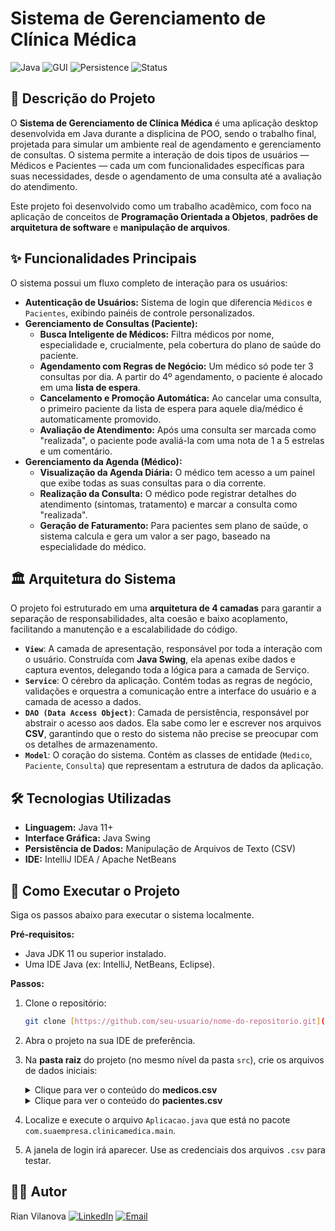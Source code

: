 # Sistema de Gerenciamento de Clínica Médica

![Java](https://img.shields.io/badge/Java-11%2B-blue?logo=java&logoColor=white)
![GUI](https://img.shields.io/badge/GUI-Java%20Swing-orange)
![Persistence](https://img.shields.io/badge/Persistence-CSV%20Files-brightgreen)
![Status](https://img.shields.io/badge/Status-Concluído-success)

## 📄 Descrição do Projeto

O **Sistema de Gerenciamento de Clínica Médica** é uma aplicação desktop desenvolvida em Java durante a displicina de POO, sendo o trabalho final, projetada para simular um ambiente real de agendamento e gerenciamento de consultas. O sistema permite a interação de dois tipos de usuários — Médicos e Pacientes — cada um com funcionalidades específicas para suas necessidades, desde o agendamento de uma consulta até a avaliação do atendimento.

Este projeto foi desenvolvido como um trabalho acadêmico, com foco na aplicação de conceitos de **Programação Orientada a Objetos**, **padrões de arquitetura de software** e **manipulação de arquivos**.

## ✨ Funcionalidades Principais

O sistema possui um fluxo completo de interação para os usuários:

* **Autenticação de Usuários:** Sistema de login que diferencia `Médicos` e `Pacientes`, exibindo painéis de controle personalizados.
* **Gerenciamento de Consultas (Paciente):**
    * **Busca Inteligente de Médicos:** Filtra médicos por nome, especialidade e, crucialmente, pela cobertura do plano de saúde do paciente.
    * **Agendamento com Regras de Negócio:** Um médico só pode ter 3 consultas por dia. A partir do 4º agendamento, o paciente é alocado em uma **lista de espera**.
    * **Cancelamento e Promoção Automática:** Ao cancelar uma consulta, o primeiro paciente da lista de espera para aquele dia/médico é automaticamente promovido.
    * **Avaliação de Atendimento:** Após uma consulta ser marcada como "realizada", o paciente pode avaliá-la com uma nota de 1 a 5 estrelas e um comentário.
* **Gerenciamento da Agenda (Médico):**
    * **Visualização da Agenda Diária:** O médico tem acesso a um painel que exibe todas as suas consultas para o dia corrente.
    * **Realização da Consulta:** O médico pode registrar detalhes do atendimento (sintomas, tratamento) e marcar a consulta como "realizada".
    * **Geração de Faturamento:** Para pacientes sem plano de saúde, o sistema calcula e gera um valor a ser pago, baseado na especialidade do médico.

## 🏛️ Arquitetura do Sistema

O projeto foi estruturado em uma **arquitetura de 4 camadas** para garantir a separação de responsabilidades, alta coesão e baixo acoplamento, facilitando a manutenção e a escalabilidade do código.

* **`View`**: A camada de apresentação, responsável por toda a interação com o usuário. Construída com **Java Swing**, ela apenas exibe dados e captura eventos, delegando toda a lógica para a camada de Serviço.
* **`Service`**: O cérebro da aplicação. Contém todas as regras de negócio, validações e orquestra a comunicação entre a interface do usuário e a camada de acesso a dados.
* **`DAO (Data Access Object)`**: Camada de persistência, responsável por abstrair o acesso aos dados. Ela sabe como ler e escrever nos arquivos **CSV**, garantindo que o resto do sistema não precise se preocupar com os detalhes de armazenamento.
* **`Model`**: O coração do sistema. Contém as classes de entidade (`Medico`, `Paciente`, `Consulta`) que representam a estrutura de dados da aplicação.

## 🛠️ Tecnologias Utilizadas

* **Linguagem:** Java 11+
* **Interface Gráfica:** Java Swing
* **Persistência de Dados:** Manipulação de Arquivos de Texto (CSV)
* **IDE:** IntelliJ IDEA / Apache NetBeans

## 🚀 Como Executar o Projeto

Siga os passos abaixo para executar o sistema localmente.

**Pré-requisitos:**
* Java JDK 11 ou superior instalado.
* Uma IDE Java (ex: IntelliJ, NetBeans, Eclipse).

**Passos:**
1.  Clone o repositório:
    ```bash
    git clone [https://github.com/seu-usuario/nome-do-repositorio.git](https://github.com/seu-usuario/nome-do-repositorio.git)
    ```
2.  Abra o projeto na sua IDE de preferência.

3.  Na **pasta raiz** do projeto (no mesmo nível da pasta `src`), crie os arquivos de dados iniciais:

    <details>
      <summary>Clique para ver o conteúdo do <b>medicos.csv</b></summary>
    
      ```csv
      1;Dr. Carlos Andrade;Cardiologia;carlos;123;Plano A|Plano B
      2;Dra. Ana Marques;Dermatologia;ana;12-  3;Plano C
      3;Dr. Joao Pedro;Ortopedia;joao;123;Plano A|Plano C
      ```
    </details>

    <details>
      <summary>Clique para ver o conteúdo do <b>pacientes.csv</b></summary>
    
      ```csv
      101;Maria Silva;34;Plano A;maria;456
      102;Pedro Costa;45;não tenho;pedro;456
      103;Beatriz Lima;28;Plano C;bia;456
      ```
    </deta-  ils>

4.  Localize e execute o arquivo `Aplicacao.java` que está no pacote `com.suaempresa.clinicamedica.main`.

5.  A janela de login irá aparecer. Use as credenciais dos arquivos `.csv` para testar.

## 👨‍💻 Autor

Rian Vilanova
[![LinkedIn](https://img.shields.io/badge/LinkedIn-0A66C2?style=for-the-badge&logo=linkedin&logoColor=white)](https://www.linkedin.com/in/rianvlnv/)
[![Email](https://img.shields.io/badge/Email-D14836?style=for-the-badge&logo=gmail&logoColor=white)](mailto:rianvilanova@gmail.com)

